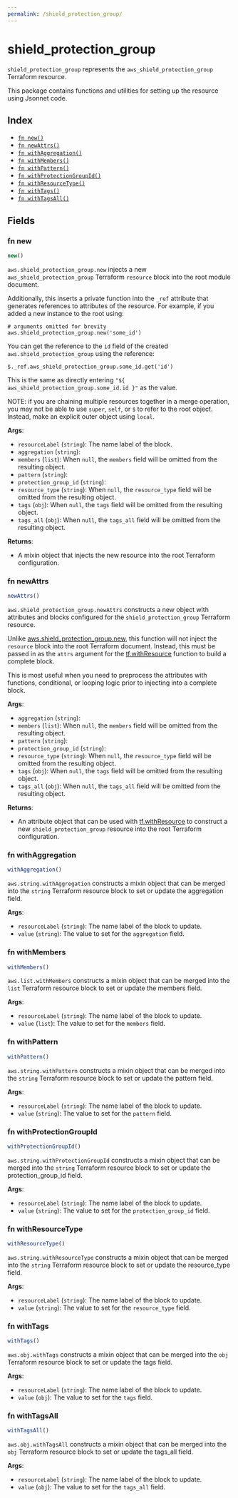 ```yaml
---
permalink: /shield_protection_group/
---
```


# shield_protection_group

`shield_protection_group` represents the `aws_shield_protection_group` Terraform resource.



This package contains functions and utilities for setting up the resource using Jsonnet code.


## Index

* [`fn new()`](#fn-new)
* [`fn newAttrs()`](#fn-newattrs)
* [`fn withAggregation()`](#fn-withaggregation)
* [`fn withMembers()`](#fn-withmembers)
* [`fn withPattern()`](#fn-withpattern)
* [`fn withProtectionGroupId()`](#fn-withprotectiongroupid)
* [`fn withResourceType()`](#fn-withresourcetype)
* [`fn withTags()`](#fn-withtags)
* [`fn withTagsAll()`](#fn-withtagsall)

## Fields

### fn new

```ts
new()
```


`aws.shield_protection_group.new` injects a new `aws_shield_protection_group` Terraform `resource`
block into the root module document.

Additionally, this inserts a private function into the `_ref` attribute that generates references to attributes of the
resource. For example, if you added a new instance to the root using:

    # arguments omitted for brevity
    aws.shield_protection_group.new('some_id')

You can get the reference to the `id` field of the created `aws.shield_protection_group` using the reference:

    $._ref.aws_shield_protection_group.some_id.get('id')

This is the same as directly entering `"${ aws_shield_protection_group.some_id.id }"` as the value.

NOTE: if you are chaining multiple resources together in a merge operation, you may not be able to use `super`, `self`,
or `$` to refer to the root object. Instead, make an explicit outer object using `local`.

**Args**:
  - `resourceLabel` (`string`): The name label of the block.
  - `aggregation` (`string`): 
  - `members` (`list`):  When `null`, the `members` field will be omitted from the resulting object.
  - `pattern` (`string`): 
  - `protection_group_id` (`string`): 
  - `resource_type` (`string`):  When `null`, the `resource_type` field will be omitted from the resulting object.
  - `tags` (`obj`):  When `null`, the `tags` field will be omitted from the resulting object.
  - `tags_all` (`obj`):  When `null`, the `tags_all` field will be omitted from the resulting object.

**Returns**:
- A mixin object that injects the new resource into the root Terraform configuration.


### fn newAttrs

```ts
newAttrs()
```


`aws.shield_protection_group.newAttrs` constructs a new object with attributes and blocks configured for the `shield_protection_group`
Terraform resource.

Unlike [aws.shield_protection_group.new](#fn-shieldprotectiongroupnew), this function will not inject the `resource`
block into the root Terraform document. Instead, this must be passed in as the `attrs` argument for the
[tf.withResource](https://github.com/tf-libsonnet/core/tree/main/docs#fn-withresource) function to build a complete block.

This is most useful when you need to preprocess the attributes with functions, conditional, or looping logic prior to
injecting into a complete block.

**Args**:
  - `aggregation` (`string`): 
  - `members` (`list`):  When `null`, the `members` field will be omitted from the resulting object.
  - `pattern` (`string`): 
  - `protection_group_id` (`string`): 
  - `resource_type` (`string`):  When `null`, the `resource_type` field will be omitted from the resulting object.
  - `tags` (`obj`):  When `null`, the `tags` field will be omitted from the resulting object.
  - `tags_all` (`obj`):  When `null`, the `tags_all` field will be omitted from the resulting object.

**Returns**:
  - An attribute object that can be used with [tf.withResource](https://github.com/tf-libsonnet/core/tree/main/docs#fn-withresource) to construct a new `shield_protection_group` resource into the root Terraform configuration.


### fn withAggregation

```ts
withAggregation()
```

`aws.string.withAggregation` constructs a mixin object that can be merged into the `string`
Terraform resource block to set or update the aggregation field.



**Args**:
  - `resourceLabel` (`string`): The name label of the block to update.
  - `value` (`string`): The value to set for the `aggregation` field.


### fn withMembers

```ts
withMembers()
```

`aws.list.withMembers` constructs a mixin object that can be merged into the `list`
Terraform resource block to set or update the members field.



**Args**:
  - `resourceLabel` (`string`): The name label of the block to update.
  - `value` (`list`): The value to set for the `members` field.


### fn withPattern

```ts
withPattern()
```

`aws.string.withPattern` constructs a mixin object that can be merged into the `string`
Terraform resource block to set or update the pattern field.



**Args**:
  - `resourceLabel` (`string`): The name label of the block to update.
  - `value` (`string`): The value to set for the `pattern` field.


### fn withProtectionGroupId

```ts
withProtectionGroupId()
```

`aws.string.withProtectionGroupId` constructs a mixin object that can be merged into the `string`
Terraform resource block to set or update the protection_group_id field.



**Args**:
  - `resourceLabel` (`string`): The name label of the block to update.
  - `value` (`string`): The value to set for the `protection_group_id` field.


### fn withResourceType

```ts
withResourceType()
```

`aws.string.withResourceType` constructs a mixin object that can be merged into the `string`
Terraform resource block to set or update the resource_type field.



**Args**:
  - `resourceLabel` (`string`): The name label of the block to update.
  - `value` (`string`): The value to set for the `resource_type` field.


### fn withTags

```ts
withTags()
```

`aws.obj.withTags` constructs a mixin object that can be merged into the `obj`
Terraform resource block to set or update the tags field.



**Args**:
  - `resourceLabel` (`string`): The name label of the block to update.
  - `value` (`obj`): The value to set for the `tags` field.


### fn withTagsAll

```ts
withTagsAll()
```

`aws.obj.withTagsAll` constructs a mixin object that can be merged into the `obj`
Terraform resource block to set or update the tags_all field.



**Args**:
  - `resourceLabel` (`string`): The name label of the block to update.
  - `value` (`obj`): The value to set for the `tags_all` field.
